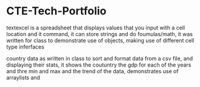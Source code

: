 # CTE-Tech-Portfolio

textexcel is a spreadsheet that displays values that you input with a cell location and it command, it can store strings and do foumulas/math, it was written for class to demonstrate use of objects, making use of different cell type inferfaces  

country data as written in class to sort and format data from a csv file, and displaying their stats, it shows the coutuntry the gdp for each of the years and thre min and max and the trend of the data, demonstrates use of arraylists and 

